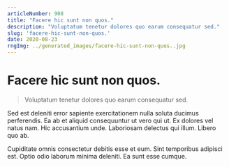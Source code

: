 ```yaml
---
articleNumber: 908
title: "Facere hic sunt non quos."
description: "Voluptatum tenetur dolores quo earum consequatur sed."
slug: 'facere-hic-sunt-non-quos.'
date: 2020-08-23
rngImg: ../generated_images/facere-hic-sunt-non-quos..jpg
---
```


# Facere hic sunt non quos.

> Voluptatum tenetur dolores quo earum consequatur sed.

Sed est deleniti error sapiente exercitationem nulla soluta ducimus perferendis. Ea ab et aliquid consequuntur ut vero qui ut. Ex dolores vel natus nam. Hic accusantium unde. Laboriosam delectus qui illum. Libero quo ab.
 Cupiditate omnis consectetur debitis esse et eum. Sint temporibus adipisci est. Optio odio laborum minima deleniti. Ea sunt esse cumque.
